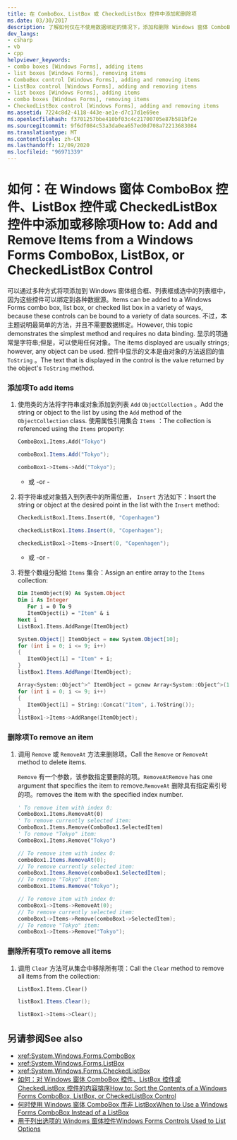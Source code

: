 ```yaml
---
title: 在 ComboBox、ListBox 或 CheckedListBox 控件中添加和删除项
ms.date: 03/30/2017
description: 了解如何仅在不使用数据绑定的情况下，添加和删除 Windows 窗体 ComboBox、ListBox 和 CheckedListBox 控件。
dev_langs:
- csharp
- vb
- cpp
helpviewer_keywords:
- combo boxes [Windows Forms], adding items
- list boxes [Windows Forms], removing items
- ComboBox control [Windows Forms], adding and removing items
- ListBox control [Windows Forms], adding and removing items
- list boxes [Windows Forms], adding items
- combo boxes [Windows Forms], removing items
- CheckedListBox control [Windows Forms], adding and removing items
ms.assetid: 7224c8d2-4118-443e-ae1e-d7c17d1e69ee
ms.openlocfilehash: f3701257bbe410bf03c4c21700705e87b581bf2e
ms.sourcegitcommit: 9f6df084c53a3da0ea657ed0d708a72213683084
ms.translationtype: MT
ms.contentlocale: zh-CN
ms.lasthandoff: 12/09/2020
ms.locfileid: "96971339"
---
```

# <a name="how-to-add-and-remove-items-from-a-windows-forms-combobox-listbox-or-checkedlistbox-control"></a><span data-ttu-id="255bb-103">如何：在 Windows 窗体 ComboBox 控件、ListBox 控件或 CheckedListBox 控件中添加或移除项</span><span class="sxs-lookup"><span data-stu-id="255bb-103">How to: Add and Remove Items from a Windows Forms ComboBox, ListBox, or CheckedListBox Control</span></span>
<span data-ttu-id="255bb-104">可以通过多种方式将项添加到 Windows 窗体组合框、列表框或选中的列表框中，因为这些控件可以绑定到各种数据源。</span><span class="sxs-lookup"><span data-stu-id="255bb-104">Items can be added to a Windows Forms combo box, list box, or checked list box in a variety of ways, because these controls can be bound to a variety of data sources.</span></span> <span data-ttu-id="255bb-105">不过，本主题说明最简单的方法，并且不需要数据绑定。</span><span class="sxs-lookup"><span data-stu-id="255bb-105">However, this topic demonstrates the simplest method and requires no data binding.</span></span> <span data-ttu-id="255bb-106">显示的项通常是字符串;但是，可以使用任何对象。</span><span class="sxs-lookup"><span data-stu-id="255bb-106">The items displayed are usually strings; however, any object can be used.</span></span> <span data-ttu-id="255bb-107">控件中显示的文本是由对象的方法返回的值 `ToString` 。</span><span class="sxs-lookup"><span data-stu-id="255bb-107">The text that is displayed in the control is the value returned by the object's `ToString` method.</span></span>  
  
### <a name="to-add-items"></a><span data-ttu-id="255bb-108">添加项</span><span class="sxs-lookup"><span data-stu-id="255bb-108">To add items</span></span>  
  
1. <span data-ttu-id="255bb-109">使用类的方法将字符串或对象添加到列表 `Add` `ObjectCollection` 。</span><span class="sxs-lookup"><span data-stu-id="255bb-109">Add the string or object to the list by using the `Add` method of the `ObjectCollection` class.</span></span> <span data-ttu-id="255bb-110">使用属性引用集合 `Items` ：</span><span class="sxs-lookup"><span data-stu-id="255bb-110">The collection is referenced using the `Items` property:</span></span>  
  
    ```vb  
    ComboBox1.Items.Add("Tokyo")  
    ```  
  
    ```csharp  
    comboBox1.Items.Add("Tokyo");  
    ```  
  
    ```cpp  
    comboBox1->Items->Add("Tokyo");  
    ```  
  
     - <span data-ttu-id="255bb-111">或 -</span><span class="sxs-lookup"><span data-stu-id="255bb-111">or -</span></span>  
  
2. <span data-ttu-id="255bb-112">将字符串或对象插入到列表中的所需位置， `Insert` 方法如下：</span><span class="sxs-lookup"><span data-stu-id="255bb-112">Insert the string or object at the desired point in the list with the `Insert` method:</span></span>  
  
    ```vb  
    CheckedListBox1.Items.Insert(0, "Copenhagen")  
    ```  
  
    ```csharp  
    checkedListBox1.Items.Insert(0, "Copenhagen");  
    ```  
  
    ```cpp  
    checkedListBox1->Items->Insert(0, "Copenhagen");  
    ```  
  
     - <span data-ttu-id="255bb-113">或 -</span><span class="sxs-lookup"><span data-stu-id="255bb-113">or -</span></span>  
  
3. <span data-ttu-id="255bb-114">将整个数组分配给 `Items` 集合：</span><span class="sxs-lookup"><span data-stu-id="255bb-114">Assign an entire array to the `Items` collection:</span></span>  
  
    ```vb  
    Dim ItemObject(9) As System.Object  
    Dim i As Integer  
       For i = 0 To 9  
       ItemObject(i) = "Item" & i  
    Next i  
    ListBox1.Items.AddRange(ItemObject)  
    ```  
  
    ```csharp  
    System.Object[] ItemObject = new System.Object[10];  
    for (int i = 0; i <= 9; i++)  
    {  
       ItemObject[i] = "Item" + i;  
    }  
    listBox1.Items.AddRange(ItemObject);  
    ```  
  
    ```cpp  
    Array<System::Object^>^ ItemObject = gcnew Array<System::Object^>(10);  
    for (int i = 0; i <= 9; i++)  
    {  
       ItemObject[i] = String::Concat("Item", i.ToString());  
    }  
    listBox1->Items->AddRange(ItemObject);  
    ```  
  
### <a name="to-remove-an-item"></a><span data-ttu-id="255bb-115">删除项</span><span class="sxs-lookup"><span data-stu-id="255bb-115">To remove an item</span></span>  
  
1. <span data-ttu-id="255bb-116">调用 `Remove` 或 `RemoveAt` 方法来删除项。</span><span class="sxs-lookup"><span data-stu-id="255bb-116">Call the `Remove` or `RemoveAt` method to delete items.</span></span>  
  
     <span data-ttu-id="255bb-117">`Remove` 有一个参数，该参数指定要删除的项。`RemoveAt`</span><span class="sxs-lookup"><span data-stu-id="255bb-117">`Remove` has one argument that specifies the item to remove.`RemoveAt`</span></span> <span data-ttu-id="255bb-118">删除具有指定索引号的项。</span><span class="sxs-lookup"><span data-stu-id="255bb-118">removes the item with the specified index number.</span></span>  
  
    ```vb  
    ' To remove item with index 0:  
    ComboBox1.Items.RemoveAt(0)  
    ' To remove currently selected item:  
    ComboBox1.Items.Remove(ComboBox1.SelectedItem)  
    ' To remove "Tokyo" item:  
    ComboBox1.Items.Remove("Tokyo")  
    ```  
  
    ```csharp  
    // To remove item with index 0:  
    comboBox1.Items.RemoveAt(0);  
    // To remove currently selected item:  
    comboBox1.Items.Remove(comboBox1.SelectedItem);  
    // To remove "Tokyo" item:  
    comboBox1.Items.Remove("Tokyo");  
    ```  
  
    ```cpp  
    // To remove item with index 0:  
    comboBox1->Items->RemoveAt(0);  
    // To remove currently selected item:  
    comboBox1->Items->Remove(comboBox1->SelectedItem);  
    // To remove "Tokyo" item:  
    comboBox1->Items->Remove("Tokyo");  
    ```  
  
### <a name="to-remove-all-items"></a><span data-ttu-id="255bb-119">删除所有项</span><span class="sxs-lookup"><span data-stu-id="255bb-119">To remove all items</span></span>  
  
1. <span data-ttu-id="255bb-120">调用 `Clear` 方法可从集合中移除所有项：</span><span class="sxs-lookup"><span data-stu-id="255bb-120">Call the `Clear` method to remove all items from the collection:</span></span>  
  
    ```vb  
    ListBox1.Items.Clear()  
    ```  
  
    ```csharp  
    listBox1.Items.Clear();  
    ```  
  
    ```cpp  
    listBox1->Items->Clear();  
    ```  
  
## <a name="see-also"></a><span data-ttu-id="255bb-121">另请参阅</span><span class="sxs-lookup"><span data-stu-id="255bb-121">See also</span></span>

- <xref:System.Windows.Forms.ComboBox>
- <xref:System.Windows.Forms.ListBox>
- <xref:System.Windows.Forms.CheckedListBox>
- [<span data-ttu-id="255bb-122">如何：对 Windows 窗体 ComboBox 控件、ListBox 控件或 CheckedListBox 控件的内容排序</span><span class="sxs-lookup"><span data-stu-id="255bb-122">How to: Sort the Contents of a Windows Forms ComboBox, ListBox, or CheckedListBox Control</span></span>](sort-the-contents-of-a-wf-combobox-listbox-or-checkedlistbox-control.md)
- [<span data-ttu-id="255bb-123">何时使用 Windows 窗体 ComboBox 而非 ListBox</span><span class="sxs-lookup"><span data-stu-id="255bb-123">When to Use a Windows Forms ComboBox Instead of a ListBox</span></span>](when-to-use-a-windows-forms-combobox-instead-of-a-listbox.md)
- [<span data-ttu-id="255bb-124">用于列出选项的 Windows 窗体控件</span><span class="sxs-lookup"><span data-stu-id="255bb-124">Windows Forms Controls Used to List Options</span></span>](windows-forms-controls-used-to-list-options.md)
